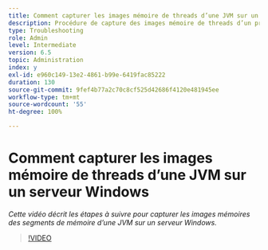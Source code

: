 ```yaml
---
title: Comment capturer les images mémoire de threads d’une JVM sur un serveur Windows
description: Procédure de capture des images mémoire de threads d’un processus Java sur un serveur Windows
type: Troubleshooting
role: Admin
level: Intermediate
version: 6.5
topic: Administration
index: y
exl-id: e960c149-13e2-4861-b99e-6419fac85222
duration: 130
source-git-commit: 9fef4b77a2c70c8cf525d42686f4120e481945ee
workflow-type: tm+mt
source-wordcount: '55'
ht-degree: 100%

---
```


# Comment capturer les images mémoire de threads d’une JVM sur un serveur Windows

*Cette vidéo décrit les étapes à suivre pour capturer les images mémoires des segments de mémoire d’une JVM sur un serveur Windows.*

>[!VIDEO](https://video.tv.adobe.com/v/335493?quality=12&learn=on)
